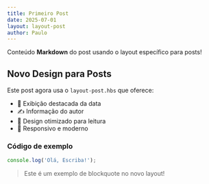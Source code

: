 ```yaml
---
title: Primeiro Post
date: 2025-07-01
layout: layout-post
author: Paulo
---
```


Conteúdo **Markdown** do post usando o layout específico para posts!

## Novo Design para Posts

Este post agora usa o `layout-post.hbs` que oferece:

- 📅 Exibição destacada da data
- ✍️ Informação do autor
- 🎨 Design otimizado para leitura
- 📱 Responsivo e moderno

### Código de exemplo

```javascript
console.log('Olá, Escriba!');
```

> Este é um exemplo de blockquote no novo layout!
